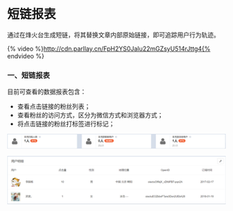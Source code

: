 # 短链报表

通过在烽火台生成短链，将其替换文章内部原始链接，即可追踪用户行为轨迹。  

{% video %}http://cdn.parllay.cn/FpH2YS0JaIu22mGZsyU514rJttg4{% endvideo %}

### 一、短链报表

目前可查看的数据报表包含：

* 查看点击链接的粉丝列表；
* 查看粉丝的访问方式，区分为微信方式和浏览器方式；
* 将点击链接的粉丝打标签进行标记；  

![](/assets/1516597792%281%29.png)

![](/assets/1516586155%281%29.png)

